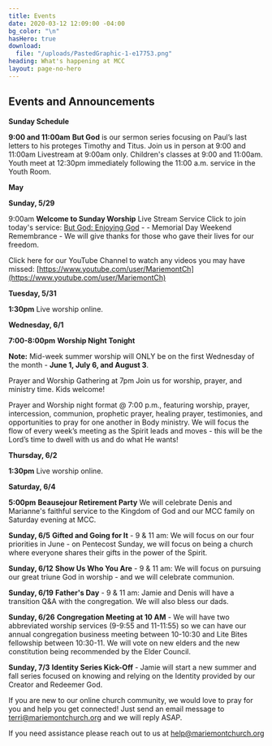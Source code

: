 ```yaml
---
title: Events
date: 2020-03-12 12:09:00 -04:00
bg_color: "\n"
hasHero: true
download:
  file: "/uploads/PastedGraphic-1-e17753.png"
heading: What's happening at MCC
layout: page-no-hero
---
```


## Events and Announcements

**Sunday Schedule**

**9:00 and 11:00am** 
**But God** is our sermon series focusing on Paul’s last letters to his proteges Timothy and Titus. Join us in person at 9:00 and 11:00am Livestream at 9:00am only. Children's classes at 9:00 and 11:00am. Youth meet at 12:30pm immediately following the 11:00 a.m. service in the Youth Room.


**May**

**Sunday, 5/29** 

9:00am **Welcome to Sunday Worship** Live Stream Service Click to join today's service: [But God: Enjoying God](https://youtu.be/gUhRFCoLJcE)  -  -   Memorial Day Weekend Remembrance - We will give thanks for those who gave their lives for our freedom.

Click here for our YouTube Channel to watch any videos you may have missed:
[https://www.youtube.com/user/MariemontCh](https://www.youtube.com/user/MariemontCh)

**Tuesday, 5/31**

**1:30pm** Live worship online.

**Wednesday, 6/1**

**7:00-8:00pm**  **Worship Night Tonight**

**Note:** Mid-week summer worship will ONLY be on the first Wednesday of the month - **June 1, July 6, and August 3**.

Prayer and Worship Gathering at 7pm
Join us for worship, prayer, and ministry time. Kids welcome!

Prayer and Worship night format @ 7:00 p.m., featuring worship, prayer, intercession, communion, prophetic prayer, healing prayer, testimonies, and opportunities to pray for one another in Body ministry. We will focus the flow of every week’s meeting as the Spirit leads and moves - this will be the Lord’s time to dwell with us and do what He wants!

**Thursday, 6/2** 

**1:30pm** Live worship online.

**Saturday, 6/4**

**5:00pm** **Beausejour Retirement Party**
We will celebrate Denis and Marianne's faithful service to the Kingdom of God and our MCC family on Saturday evening at MCC.

**Sunday, 6/5** **Gifted and Going for It** - 9 & 11 am: We will focus on our four priorities in June - on Pentecost Sunday, we will focus on being a church where everyone shares their gifts in the power of the Spirit.

**Sunday, 6/12**  **Show Us Who You Are** - 9 & 11 am: We will focus on pursuing our great triune God in worship - and we will celebrate communion.

**Sunday, 6/19**  **Father's Day** - 9 & 11 am: Jamie and Denis will have a transition Q&A with the congregation. We will also bless our dads. 

**Sunday, 6/26** **Congregation Meeting at 10 AM** - We will have two abbreviated worship services (9-9:55 and 11-11:55) so we can have our annual congregation business meeting between 10-10:30 and Lite Bites fellowship between 10:30-11. We will vote on new elders and the new constitution being recommended by the Elder Council. 

**Sunday, 7/3**  **Identity Series Kick-Off** - Jamie will start a new summer and fall series focused on knowing and relying on the Identity provided by our Creator and Redeemer God.


If you are new to our online church community, we would love to pray for you and help you get connected! Just send an email message to [terri@mariemontchurch.org](http://terri@mariemontchurch.org) and we will reply ASAP.

If you need assistance please reach out to us at [help@mariemontchurch.org](http://help@mariemontchurch.org)

